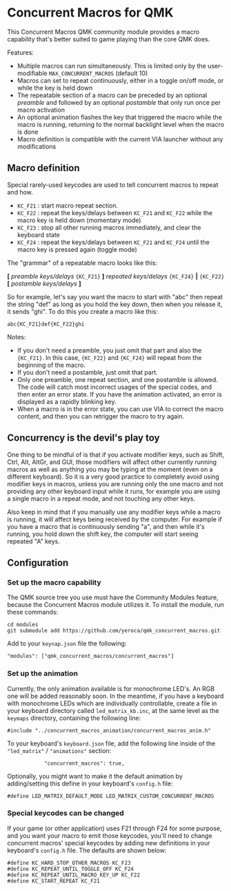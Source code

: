 # Concurrent Macros for QMK

This Concurrent Macros QMK community module provides a macro capability that's better suited to game playing than the core QMK does.

Features:
 * Multiple macros can run simultaneously.  This is limited only by the user-modifiable `MAX_CONCURRENT_MACROS` (default 10)
 * Macros can set to repeat continuously, either in a toggle on/off mode, or while the key is held down
 * The repeatable section of a macro can be preceded by an optional _preamble_ and followed by an optional _postamble_ that only run once per macro activation
 * An optional animation flashes the key that triggered the macro while the macro is running, returning to the normal backlight level when the macro is done
 * Macro definition is compatible with the current VIA launcher without any modifications

## Macro definition

Special rarely-used keycodes are used to tell concurrent macros to repeat and how.
 * `KC_F21` : start macro repeat section.
 * `KC_F22` : repeat the keys/delays between `KC_F21` and `KC_F22` while the macro key is held down (momentary mode)
 * `KC_F23` : stop all other running macros immediately, and clear the keyboard state
 * `KC_F24` : repeat the keys/delays between `KC_F21` and `KC_F24` until the macro key is pressed again (toggle mode)

The "grammar" of a repeatable macro looks like this:

__[__ *preamble keys/delays* `{KC_F21}` __]__ *repeated keys/delays* `{KC_F24}` __|__ `{KC_F22}`__[__ *postamble keys/delays* __]__

So for example, let's say you want the macro to start with "abc" then repeat the string "def" as long as you hold the key down, then when you release it, it sends "ghi".  To do this you create a macro like this:

`abc{KC_F21}def{KC_F22}ghi`

Notes:

 * If you don't need a preamble, you just omit that part and also the  `{KC_F21}`.  In this case, `{KC_F22}` and `{KC_F24}` will repeat from the beginning of the macro.
 * If you don't need a postamble, just omit that part.
 * Only one preamble, one repeat section, and one postamble is allowed.  The code will catch most incorrect usages of the special codes, and then enter an error state.  If you have the animation activated, an error is displayed as a rapidly blinking key.
 * When a macro is in the error state, you can use VIA to correct the macro content, and then you can retrigger the macro to try again.


## Concurrency is the devil's play toy

One thing to be mindful of is that if you activate modifier keys, such as Shift, Ctrl, Alt, AltGr, and GUI, those modifiers will affect other currently running macros as well as anything you may be typing at the moment (even on a different keyboard).  So it is a very good practice to completely avoid using modifier keys in macros, unless you are running only the one macro and not providing any other keyboard input while it runs, for example you are using a single macro in a repeat mode, and not touching any other keys.

Also keep in mind that if you manually use any modifier keys while a macro is running, it will affect keys being received by the computer.  For example if you have a macro that is continuously sending "a", and then while it's running, you hold down the shift key, the computer will start seeing repeated "A" keys.

## Configuration

### Set up the macro capability

The QMK source tree you use must have the Community Modules feature, because the Concurrent Macros module utilizes it.  To install the module, run these commands:

```
cd modules
git submodule add https://github.com/yeroca/qmk_concurrent_macros.git
```

Add to your `keynap.json` file the following:
```
"modules": ["qmk_concurrent_macros/concurrent_macros"]
```

### Set up the animation

Currently, the only animation available is for monochrome LED's.  An RGB one will be added reasonably soon.  In the meantime, if you have a keyboard with monochrome LEDs which are individually controllable, create a file in your keyboard directory called `led_matrix_kb.inc`, at the same level as the `keymaps` directory, containing the following line:


`#include "../concurrent_macros_animation/concurrent_macros_anim.h"`

To your keyboard's `keyboard.json` file, add the following line inside of the `"led_matrix"` / `"animations"` section:
```
            "concurrent_macros": true,
```

Optionally, you might want to make it the default animation by adding/setting this define in your keyboard's `config.h` file:

```
#define LED_MATRIX_DEFAULT_MODE LED_MATRIX_CUSTOM_CONCURRENT_MACROS
```

### Special keycodes can be changed

If your game (or other application) uses F21 through F24 for some purpose, and you want your macro to emit those keycodes, you'll need to change concurrent macros' special keycodes by adding new definitions in your keyboard's `config.h` file.  The defaults are shown below:
```
#define KC_HARD_STOP_OTHER_MACROS KC_F23
#define KC_REPEAT_UNTIL_TOGGLE_OFF KC_F24
#define KC_REPEAT_UNTIL_MACRO_KEY_UP KC_F22
#define KC_START_REPEAT KC_F21
```


